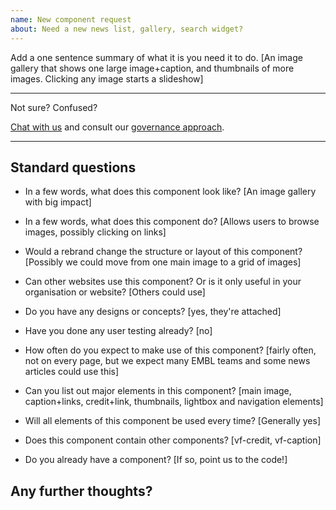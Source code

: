 ```yaml
---
name: New component request
about: Need a new news list, gallery, search widget?
---
```


Add a one sentence summary of what it is you need it to do.
[An image gallery that shows one large image+caption, and thumbnails of more images. Clicking any image starts a slideshow]

---

Not sure? Confused?

[Chat with us](https://discord.gg/XHAvkUX) and consult our [governance approach](https://visual-framework.github.io/vf-welcome/documentation/guidelines/governance/).

---

## Standard questions

- In a few words, what does this component look like?
  [An image gallery with big impact]

- In a few words, what does this component do?
  [Allows users to browse images, possibly clicking on links]

- Would a rebrand change the structure or layout of this component?
  [Possibly we could move from one main image to a grid of images]

- Can other websites use this component? Or is it only useful in your organisation or website?
  [Others could use]

- Do you have any designs or concepts?
  [yes, they're attached]

- Have you done any user testing already?
  [no]

- How often do you expect to make use of this component?
  [fairly often, not on every page, but we expect many EMBL teams and some news articles could use this]

- Can you list out major elements in this component?
  [main image, caption+links, credit+link, thumbnails, lightbox and navigation elements]

- Will all elements of this component be used every time?
  [Generally yes]

- Does this component contain other components?
  [vf-credit, vf-caption]

- Do you already have a component?
  [If so, point us to the code!]

## Any further thoughts?
